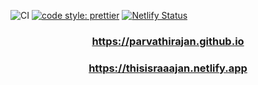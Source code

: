 ![CI](https://github.com/parvathirajan/parvathirajan.github.io/actions/workflows/node.js.yml/badge.svg) [![code style: prettier](https://img.shields.io/badge/code_style-prettier-ff69b4.svg?style=flat-square)](https://github.com/prettier/prettier) [![Netlify Status](https://api.netlify.com/api/v1/badges/8f44589e-4dca-40ef-9e1e-29fac5f9de47/deploy-status)](https://app.netlify.com/sites/parvathirajan/deploys)

<h3 align="center"><a href="https://parvathirajan.github.io">https://parvathirajan.github.io</a><h3>
<h3 align="center"><a href="https://thisisraaajan.netlify.app">https://thisisraaajan.netlify.app</a><h3>
